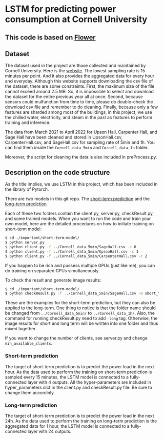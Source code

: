 # LSTM for predicting power consumption at Cornell University
## This code is based on [Flower](https://flower.dev/)

## Dataset
The dataset used in the project are those collected and maintained by Cornell University. Here is the [website](https://portal.emcs.cornell.edu/d/2/dashboard-list?orgId=2). The lowest sampling rate is 15 minutes per point. And it also provides the aggregated data for every hour and everyday. Although this website supports downloading the csv file of the dataset, there are some constraints. First, the maximum size of the file cannot exceed around 2.5 MB. So, it is impossible to select and download the dataset for the entire previous year all at once. Second, because sensors could mulfunction from time to time, please do double-check the download csv file and remember to do cleaning. Finally, because only a few features are sharded among most of the buildings, in this project, we use the chilled water, electricity, and steam in the past as features to perform training and inference.

The data from March 2021 to April 2022 for Upson Hall, Carpenter Hall, and Sage Hall have been cleaned and stored in UpsonHall.csv, CarpenterHall.csv, and SageHall.csv for sampling rate of 5min and 1h. You can find them inside the `Cornell_data_5min` and `Cornell_data_1h` folder.

Moreover, the script for cleaning the data is also included in preProcess.py.

## Description on the code structure
As the title implies, we use LSTM in this project, which has been included in the library of Pytorch. 

There are two models in this git repo. The [short-term prediction](./important/short-term-model/) and the [long-term prediction](./important/long-term-model/). 

Each of these two folders contain the client.py, server.py, checkResult.py, and some trained models. When you want to run the code and train your own model, here are the detailed procedures on how to initiate training on short-term model:
```sh
$ cd ./important/short-term-model/
$ python server.py
$ python client.py -f ../Cornell_data_5min/SageHall.csv -c 0
$ python client.py -f ../Cornell_data_5min/UpsonHall.csv -c 1
$ python client.py -f ../Cornell_data_5min/CarpenterHall.csv -c 2
```
If you happen to be rich and possess multiple GPUs (just like me), you can do training on separated GPUs simultaneously. 

To check the result and generate image results:
```sh
$ cd ./important/short-term-model/
$ python checkResult.py -f ../Cornell_data_5min/SageHall.csv -m short_trained_model-min_max.pt
```

These are the examples for the short-term prediction, but they can also be applied to the long-term. One thing to notice is that the folder name should be changed from `../Cornell_data_5min/` to `../Cornell_data_1h/`. Also, the command for running checkResult.py need to add `-long` tag. Otherwise, the image results for short and long term will be written into one folder and thus mixed together.

If you want to change the number of clients, see server.py and change `min_available_clients`. 

### Short-term prediction
The target of short-term prediction is to predict the power load in the next hour. As the data used to perform the training on short-term prediction is sampled every 15 minutes, the LSTM model is connected to a fully-connected layer with 4 outputs. All the hyper-parameters are included in hyper_parameters dict in the client.py and checkResult.py file. Be sure to change them accordinly. 

### Long-term prediction
The target of short-term prediction is to predict the power load in the next 24h. As the data used to perform the training on long-term prediction is the aggregated data for 1 hour, the LSTM model is connected to a fully-connected layer with 24 outputs.


